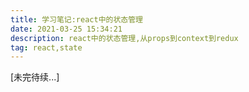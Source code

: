 ```yaml
---
title: 学习笔记:react中的状态管理
date: 2021-03-25 15:34:21
description: react中的状态管理,从props到context到redux
tag: react,state
---
```




[未完待续...]